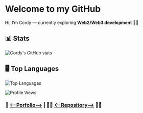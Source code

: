 # Welcome to my GitHub
Hi, I’m Cordy — currently exploring **Web2/Web3 development** 🚀🚀

## 📊 Stats
![Cordy's GitHub stats](https://github-readme-stats.vercel.app/api?username=cordy-fullstack&show_icons=true&theme=dark&cache_seconds=0)

## 🖥️ Top Languages
![Top Languages](https://github-readme-stats.vercel.app/api/top-langs/?username=cordy-fullstack&layout=compact&theme=dark)

![Profile Views](https://komarev.com/ghpvc/?username=cordy-fullstack&color=blue)

### 🔗 [<--Porfolio-->](https://portfolio-five-umber-jl2hcp0bpp.vercel.app/) | 👨‍💻 [<--Repository-->](https://github.com/cordy-fullstack/cordy-fullstack) 👨‍💻
